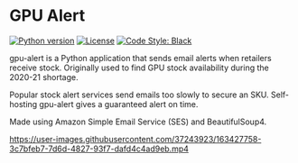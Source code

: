 # GPU Alert

[![Python version](https://img.shields.io/badge/python-3.9-blue.svg)](https://pypi.org/project/kedro/)
[![License](https://img.shields.io/badge/license-MIT-green)](./LICENSE)
[![Code Style: Black](https://img.shields.io/badge/code%20style-black-black.svg)](https://github.com/ambv/black)

gpu-alert is a Python application that sends email alerts when retailers receive stock. Originally used to find GPU stock availability during the 2020-21 shortage.

Popular stock alert services send emails too slowly to secure an SKU. Self-hosting gpu-alert gives a guaranteed alert on time.

Made using Amazon Simple Email Service (SES) and BeautifulSoup4.

https://user-images.githubusercontent.com/37243923/163427758-3c7bfeb7-7d6d-4827-93f7-dafd4c4ad9eb.mp4
